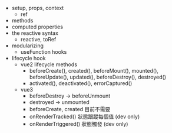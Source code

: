 - setup, props, context
	- ref
- methods
- computed properties
- the reactive syntax
	- reactive, toRef
- modularizing
	- useFunction hooks
- lifecycle hook
	- vue2 lifecycle methods
		- beforeCreate(), created(), beforeMount(), mounted(), beforeUpdate(), updated(), beforeDestroy(), destroyed()
		- activated(), deactivated(), errorCaptured()
	- vue3
		- beforeDestroy -> beforeUnmount
		- destroyed -> unmounted
		- beforeCreate, created 目前不需要
		- onRenderTracked() 狀態跟蹤每個值 (dev only)
		- onRenderTriggered() 狀態觸發 (dev only)